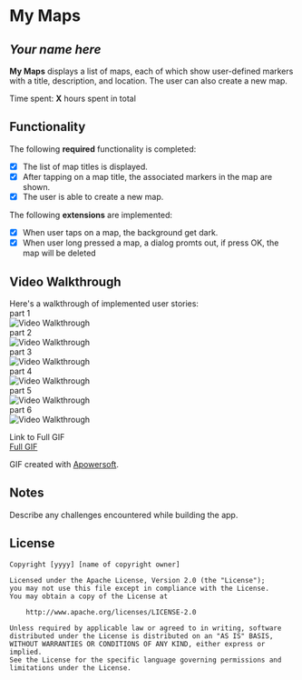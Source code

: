 # My Maps 

## *Your name here*

**My Maps** displays a list of maps, each of which show user-defined markers with a title, description, and location. The user can also create a new map. 

Time spent: **X** hours spent in total

## Functionality 

The following **required** functionality is completed:

* [x] The list of map titles is displayed.
* [x] After tapping on a map title, the associated markers in the map are shown.
* [x] The user is able to create a new map.

The following **extensions** are implemented:

* [x] When user taps on a map, the background get dark.
* [x] When user long pressed a map, a dialog promts out, if press OK, the map will be deleted

## Video Walkthrough

Here's a walkthrough of implemented user stories:<br />
part 1<br />
<img src='https://media.giphy.com/media/niJNZtSsy01aY8SPW8/giphy.gif' title='Video Walkthrough' width='' alt='Video Walkthrough' /><br />
part 2<br />
<img src='https://media.giphy.com/media/TFRCFPTflluac7g25Y/giphy.gif' title='Video Walkthrough' width='' alt='Video Walkthrough' /><br />
part 3<br />
<img src='https://media.giphy.com/media/itfdseXOK4BddHcOCh/giphy.gif' title='Video Walkthrough' width='' alt='Video Walkthrough' /><br />
part 4<br />
<img src='https://media.giphy.com/media/IWFBGXoLI7hLbjXgiA/giphy.gif' title='Video Walkthrough' width='' alt='Video Walkthrough' /><br />
part 5<br />
<img src='https://media.giphy.com/media/Jagd55uDbkU2V0EQjc/giphy.gif' title='Video Walkthrough' width='' alt='Video Walkthrough' /><br />
part 6<br />
<img src='https://media.giphy.com/media/nd10Vej6emue9dFfSv/giphy.gif' title='Video Walkthrough' width='' alt='Video Walkthrough' /><br />

Link to Full GIF<br />
[Full GIF](https://i.imgur.com/IatgpoF.gifv)

GIF created with [Apowersoft](https://www.apowersoft.tw/free-online-screen-recorder).

## Notes

Describe any challenges encountered while building the app.

## License

    Copyright [yyyy] [name of copyright owner]

    Licensed under the Apache License, Version 2.0 (the "License");
    you may not use this file except in compliance with the License.
    You may obtain a copy of the License at

        http://www.apache.org/licenses/LICENSE-2.0

    Unless required by applicable law or agreed to in writing, software
    distributed under the License is distributed on an "AS IS" BASIS,
    WITHOUT WARRANTIES OR CONDITIONS OF ANY KIND, either express or implied.
    See the License for the specific language governing permissions and
    limitations under the License.
